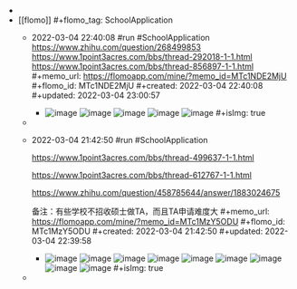 -
- [[flomo]]
  #+flomo_tag: SchoolApplication
	- 2022-03-04 22:40:08
	   #run #SchoolApplication                                             https://www.zhihu.com/question/268499853
	  https://www.1point3acres.com/bbs/thread-292018-1-1.html
	  https://www.1point3acres.com/bbs/thread-856897-1-1.html
	  #+memo_url: https://flomoapp.com/mine/?memo_id=MTc1NDE2MjU
	  #+flomo_id: MTc1NDE2MjU
	  #+created: 2022-03-04 22:40:08
	  #+updated: 2022-03-04 23:00:57
		- ![image](https://flomo.oss-cn-shanghai.aliyuncs.com/file/2022-03-04/370015/364f90c5156f9faec7e9c7404e9f92e9.png?OSSAccessKeyId=LTAI4G9PcaGksWVKCPrE1TVL&Expires=1677137968&Signature=boxUgDBl0qqGYY7IXVOhZcfd5rI%3D)
		  ![image](https://flomo.oss-cn-shanghai.aliyuncs.com/file/2022-03-04/370015/a8f24cb80a4e5e19588569aeff607d38.png?OSSAccessKeyId=LTAI4G9PcaGksWVKCPrE1TVL&Expires=1677137968&Signature=YFkKF5T0PgbW7s2Nc7cskHiuZnU%3D)
		  ![image](https://flomo.oss-cn-shanghai.aliyuncs.com/file/2022-03-04/370015/2e882d4f9773221576e412625d247247.png?OSSAccessKeyId=LTAI4G9PcaGksWVKCPrE1TVL&Expires=1677137968&Signature=7vREWDVp%2FrvzYzwHOlpjH1nIz94%3D)
		  ![image](https://flomo.oss-cn-shanghai.aliyuncs.com/file/2022-03-04/370015/59956300a22c5653fa22adc22965802d.png?OSSAccessKeyId=LTAI4G9PcaGksWVKCPrE1TVL&Expires=1677137968&Signature=WiCRgtf5UUatS2ZUfX4eaK7CoPk%3D)
		  ![image](https://flomo.oss-cn-shanghai.aliyuncs.com/file/2022-03-04/370015/1fcc3a1740320b88f4f003105d94f779.png?OSSAccessKeyId=LTAI4G9PcaGksWVKCPrE1TVL&Expires=1677137968&Signature=bskEmsK9VPxXCBBE1DScGzQrp9U%3D)
		  #+isImg: true
	-
	- 2022-03-04 21:42:50
	   #run #SchoolApplication
	  
	  https://www.1point3acres.com/bbs/thread-499637-1-1.html
	  
	  https://www.1point3acres.com/bbs/thread-612767-1-1.html
	  
	  https://www.zhihu.com/question/458785644/answer/1883024675
	  
	  备注：有些学校不招收硕士做TA，而且TA申请难度大
	  #+memo_url: https://flomoapp.com/mine/?memo_id=MTc1MzY5ODU
	  #+flomo_id: MTc1MzY5ODU
	  #+created: 2022-03-04 21:42:50
	  #+updated: 2022-03-04 22:39:58
		- ![image](https://flomo.oss-cn-shanghai.aliyuncs.com/file/2022-03-04/370015/21311376674f0c36f740df7cca66dacd.png?OSSAccessKeyId=LTAI4G9PcaGksWVKCPrE1TVL&Expires=1677137968&Signature=JLKDBr6Gwzp%2BZiaPXP%2FQsh%2F7O5s%3D)
		  ![image](https://flomo.oss-cn-shanghai.aliyuncs.com/file/2022-03-04/370015/eecc3137e4da37f78701339a2de65ae0.png?OSSAccessKeyId=LTAI4G9PcaGksWVKCPrE1TVL&Expires=1677137968&Signature=OtvxdKwod%2BAHLljLl5K5%2F%2FBdAEA%3D)
		  ![image](https://flomo.oss-cn-shanghai.aliyuncs.com/file/2022-03-04/370015/e43b6bf7e10686fbf1ebefb20681dc4f.png?OSSAccessKeyId=LTAI4G9PcaGksWVKCPrE1TVL&Expires=1677137968&Signature=24N%2Fa%2F7YImMy%2FPK9FKdpdQCawMU%3D)
		  ![image](https://flomo.oss-cn-shanghai.aliyuncs.com/file/2022-03-04/370015/fddbbbc3591f30eb2319c2bf3f179974.png?OSSAccessKeyId=LTAI4G9PcaGksWVKCPrE1TVL&Expires=1677137968&Signature=PyHu4GHGX4dhRD7HXpniI7qnIrk%3D)
		  ![image](https://flomo.oss-cn-shanghai.aliyuncs.com/file/2022-03-04/370015/80ef665daca75cb9b2741fbb5807fc77.png?OSSAccessKeyId=LTAI4G9PcaGksWVKCPrE1TVL&Expires=1677137968&Signature=8AZiR%2BgUBGuflqqlOm7PGtfI3ww%3D)
		  ![image](https://flomo.oss-cn-shanghai.aliyuncs.com/file/2022-03-04/370015/8d44a36423fa2c17a4aad5b126dd8122.png?OSSAccessKeyId=LTAI4G9PcaGksWVKCPrE1TVL&Expires=1677137968&Signature=23aIvBLyf9VwqYGqYfr1bgm7wV8%3D)
		  ![image](https://flomo.oss-cn-shanghai.aliyuncs.com/file/2022-03-04/370015/5ab6305d3fb66f9d54c5159f698741d2.png?OSSAccessKeyId=LTAI4G9PcaGksWVKCPrE1TVL&Expires=1677137968&Signature=vCAkDazlOE7rxhN46VhH47lL1sI%3D)
		  ![image](https://flomo.oss-cn-shanghai.aliyuncs.com/file/2022-03-04/370015/7dd42b4c110157b130decafaa41a07c1.png?OSSAccessKeyId=LTAI4G9PcaGksWVKCPrE1TVL&Expires=1677137968&Signature=YJx4HlESGl7n3TgOnPyTYkLwLso%3D)
		  ![image](https://flomo.oss-cn-shanghai.aliyuncs.com/file/2022-03-04/370015/af9f8b69bb7c781910e376110d98a980.png?OSSAccessKeyId=LTAI4G9PcaGksWVKCPrE1TVL&Expires=1677137968&Signature=2%2BIt4LUd06JfOlS0Ktd01mzIsHQ%3D)
		  #+isImg: true
	-